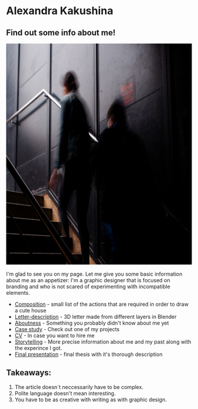 # Alexandra Kakushina
## Find out some info about me!
<p align="center">
  <img width="1000" height="600" src="img/flash.jpg">
  </p>
  
  I'm glad to see you on my page. Let me give you some basic information about me as an appetizer: I'm a graphic designer that is focused on branding and who is not scared of experimenting with incompatible elements. 


- [Composition](https://github.com/AlexandraKak/english-for-designers/blob/049d506a797ec153c32ce0a7d755db40ee060cfa/00-composition/index.md) - small list of the actions that are required in order to draw a cute house
- [Letter-description](https://github.com/AlexandraKak/english-for-designers/blob/85a9af765dad9c71010fd9130a62c53b6a5db7b6/01-letter-description/index.md) - 3D letter made from different layers in Blender
- [Aboutness](https://github.com/AlexandraKak/english-for-designers/blob/a2eefd37ab9d0cadbab0d4f2733c91fd9704d5ee/03-aboutness/index.md) - Something you probably didn't know about me yet
- [Case study](https://github.com/AlexandraKak/english-for-designers/blob/a2eefd37ab9d0cadbab0d4f2733c91fd9704d5ee/03-aboutness/case-study.md) - Check out one of my projects 
- [CV](https://github.com/AlexandraKak/english-for-designers/blob/a2eefd37ab9d0cadbab0d4f2733c91fd9704d5ee/04-CV/index.md) - In case you want to hire me
- [Storytelling](https://github.com/AlexandraKak/english-for-designers/blob/a2eefd37ab9d0cadbab0d4f2733c91fd9704d5ee/06-storytelling/index.md) - More precise information about me and my past along with the experince I got. 
- [Final presentation](https://github.com/AlexandraKak/english-for-designers/blob/main/11-presentation/index.md) - final thesis with it's thorough description 

## Takeaways:
1. The article doesn`t neccessarily have to be complex. 
2. Polite language doesn't mean interesting.
3. You have to be as creative with writing as with graphic design.

